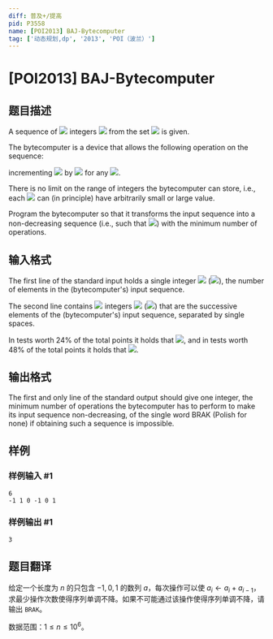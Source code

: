 ```yaml
---
diff: 普及+/提高
pid: P3558
name: [POI2013] BAJ-Bytecomputer
tag: ['动态规划,dp', '2013', 'POI（波兰）']
---
```

# [POI2013] BAJ-Bytecomputer
## 题目描述

A sequence of ![](http://main.edu.pl/images/OI20/baj-en-tex.1.png) integers ![](http://main.edu.pl/images/OI20/baj-en-tex.2.png) from the set ![](http://main.edu.pl/images/OI20/baj-en-tex.3.png) is given.

The bytecomputer is a device that allows the following operation on the sequence:

incrementing ![](http://main.edu.pl/images/OI20/baj-en-tex.4.png) by ![](http://main.edu.pl/images/OI20/baj-en-tex.5.png) for any ![](http://main.edu.pl/images/OI20/baj-en-tex.6.png).

There is no limit on the range of integers the bytecomputer can store, i.e.,    each ![](http://main.edu.pl/images/OI20/baj-en-tex.7.png) can (in principle) have arbitrarily small or large value.

Program the bytecomputer so that it transforms the input sequence into a non-decreasing sequence    (i.e., such that ![](http://main.edu.pl/images/OI20/baj-en-tex.8.png)) with the minimum number of operations.


## 输入格式

The first line of the standard input holds a single integer ![](http://main.edu.pl/images/OI20/baj-en-tex.9.png) (![](http://main.edu.pl/images/OI20/baj-en-tex.10.png)),      the number of elements in the (bytecomputer's) input sequence.

The second line contains ![](http://main.edu.pl/images/OI20/baj-en-tex.11.png) integers ![](http://main.edu.pl/images/OI20/baj-en-tex.12.png) (![](http://main.edu.pl/images/OI20/baj-en-tex.13.png))      that are the successive elements of the (bytecomputer's) input sequence, separated by single spaces.

In tests worth 24% of the total points it holds that ![](http://main.edu.pl/images/OI20/baj-en-tex.14.png),      and in tests worth 48% of the total points it holds that ![](http://main.edu.pl/images/OI20/baj-en-tex.15.png).

## 输出格式

The first and only line of the standard output should give one integer,      the minimum number of operations the bytecomputer has to perform to make its input sequence non-decreasing,      of the single word BRAK (Polish for none) if obtaining such a sequence is impossible.

## 样例

### 样例输入 #1
```
6
-1 1 0 -1 0 1

```
### 样例输出 #1
```
3

```
## 题目翻译

给定一个长度为 $n$ 的只包含 $-1,0,1$ 的数列 $a$，每次操作可以使 $a_i\gets a_i+a_{i-1}$，求最少操作次数使得序列单调不降。如果不可能通过该操作使得序列单调不降，请输出 `BRAK`。

数据范围：$1\le n\le 10^6$。
